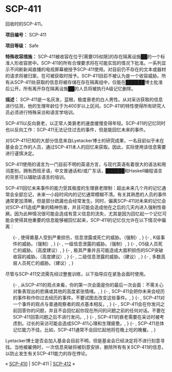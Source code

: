 # SCP-411
                        




回收时的SCP-411。



**项目编号：** SCP-411

**项目等级：** Safe

**特殊收容措施：** SCP-411被收容在位于[需要O5权限]的存在隔离设施██的一个标准人形收容房中。SCP-411的所有合理要求将在可能实现的情况下批准。一系列显示不间断新闻直播的电视屏幕被授予SCP-411使用。对目前仍不存在的文本或器材的请求将被归案，在可被获取时授予。SCP-411目前不被认为是一个收容威胁。所有从SCP-411处获取的信息将被存储在存在隔离组中，仅能在██████博士批准后公开。所有离开存在隔离设施██的人员将被执行A级记忆删除。

**描述：** SCP-411是一名灰发，蓝眼，极度衰老的白人男性。从对采访获取的信息进行估测，他的生理年龄位于为400岁以上区间。SCP-411的特性使得所有研究人员必须进行特殊采访和语言学培训。

SCP-411以反向衰老，以正常人类衰老的速度缓慢变得年轻。SCP-411的记忆同时也以反向工作：SCP-411无法记住过去的事件，但是能回忆未来的事件。

对SCP-411已知的大部分信息来自Lyetacker博士的研究成果，一名目前似乎未在基金会工作的人员，通过SCP-411本人的回忆来获取。因此，实际使用该信息需要进行谨慎决定。

SCP-411使用的语言为一门目前不明的英语方言，与现代英语有着很大的语法和用词差别。拥有西班牙语，中文普通话和/或广东话，██████和Haskell编程语言的背景可以辅助该语言的培训。

SCP-411回忆未来事件的能力受其极度的生理衰老限制：超出未来几个月的记忆通常会全部忘记，未来一小段时间内的记忆通常模糊不清。有关其熟悉的人员的事件通常更加清晰，但是部分疏漏也会经常发生。同时，偏离SCP-411对未来的记忆会对SCP-411造成严重的精神伤害，并且可能会造成他在之后的几天内进入强制性昏厥。因为此种情况很可能会造成有意义信息的流失，尤其是因为回忆起一个记忆可能会使得其他重要的信息能够被回忆起来，SCP-411的记忆仅允许在以下情况中偏离：

<ol>{- , &#20351;&#24471;&#22880;&#22522;&#20154;&#21463;&#21040;&#20005;&#37325;&#25439;&#20260;&#65292;&#20449;&#24687;&#27844;&#38706;&#25110;&#27515;&#20129;&#30340;&#23041;&#32961;&#12290;&#65288;&#24378;&#21046;&#65289;, }
{- , K&#32423;&#20107;&#20214;&#30340;&#23041;&#32961;&#12290;&#65288;&#24378;&#21046;&#65289;, }
{- , &#19968;&#32423;&#20449;&#24687;&#27844;&#38706;&#30340;&#23041;&#32961;&#12290;&#65288;&#24378;&#21046;&#65289;, }
{- , O5&#32423;&#20154;&#21592;&#27515;&#20129;&#30340;&#23041;&#32961;&#12290;&#65288;&#39640;&#24230;&#24314;&#35758;&#65289;, }
{- , &#26497;&#20854;&#20005;&#37325;&#24182;&#19988;&#21487;&#33021;&#36896;&#25104;&#22823;&#38754;&#31215;&#25439;&#20260;&#30340;SCP&#31361;&#30772;&#25910;&#23481;&#30340;&#23041;&#32961;&#12290;&#65288;&#39640;&#24230;&#24314;&#35758;&#65289;, }
{- , &#20108;&#32423;&#20449;&#24687;&#27844;&#38706;&#30340;&#23041;&#32961;&#12290;&#65288;&#24314;&#35758;&#65289;, }
{- , &#22810;&#25968;&#39640;&#23618;&#20154;&#21592;&#27515;&#20129;&#30340;&#23041;&#32961;&#12290;&#65288;&#24314;&#35758;&#65289;, }
</ol>
尽管与SCP-411交流需先经过整套训练，以下指导应在紧急会面时使用。

<ol>{- , &#20174;SCP-411&#30340;&#35266;&#28857;&#26469;&#30475;&#65292;&#20320;&#30340;&#31532;&#19968;&#27425;&#20250;&#38754;&#26159;&#20320;&#30340;&#26368;&#21518;&#19968;&#27425;&#20250;&#38754;&#65306;&#19981;&#38656;&#20851;&#24515;&#23545;&#35937;&#34920;&#29616;&#20986;&#30340;&#24754;&#30171;&#25110;&#20854;&#20182;&#30340;&#39640;&#24230;&#32039;&#24352;&#24773;&#32490;&#12290;, }
{- , SCP-411&#20250;&#25226;&#20320;&#26410;&#26469;&#20250;&#32463;&#21382;&#30340;&#20107;&#20214;&#31216;&#20316;&#20320;&#36807;&#21435;&#32463;&#21382;&#30340;&#20107;&#20214;&#12290;&#19981;&#35201;&#35797;&#22270;&#21435;&#25913;&#21464;&#36825;&#20123;&#20107;&#20214;&#12290;, }
{- , SCP-411&#23545;&#19968;&#20010;&#20107;&#20214;&#30340;&#35266;&#28857;&#19982;&#26222;&#36890;&#35266;&#23519;&#32773;&#30340;&#35266;&#28857;&#22522;&#26412;&#30456;&#21453;&#12290;, }
{- , SCP-411&#20250;&#22312;&#20320;&#21457;&#38382;&#20043;&#21069;&#22238;&#31572;&#20320;&#30340;&#38382;&#39064;&#65292;&#24182;&#19988;&#19981;&#20250;&#22238;&#24518;&#36215;&#20320;&#29616;&#22312;&#25152;&#38382;&#30340;&#38382;&#39064;&#20043;&#21069;&#30340;&#20219;&#20309;&#23545;&#35805;&#12290;&#19981;&#35201;&#22312;SCP-411&#22238;&#31572;&#38382;&#39064;&#20043;&#21518;&#19981;&#36827;&#34892;&#21457;&#38382;&#12290;, }
{- , SCP-411&#30340;&#34928;&#32769;&#38656;&#35201;&#22312;&#37319;&#35775;&#26102;&#34987;&#32771;&#34385;&#21040;&#12290;&#36807;&#38271;&#30340;&#37319;&#35775;&#21487;&#33021;&#20250;&#36896;&#25104;SCP-411&#24515;&#29702;&#21644;&#29983;&#29702;&#30130;&#24811;&#12290;, }
{- , SCP-411&#24635;&#20307;&#35760;&#24518;&#33021;&#21147;&#19981;&#20339;&#12290;&#27604;&#22914;&#65292;SCP-411&#36890;&#24120;&#19981;&#20250;&#22238;&#24518;&#36215;&#20182;&#23558;&#22312;&#26202;&#19978;&#21507;&#30340;&#26202;&#39184;&#12290;, }
</ol>
Lyetacker博士是否会加入基金会目前不明，但是基金会已经决定将不进行刻意寻找。当他被雇佣时，一次信息突破将被刻意安排，删除所有有关SCP-411的信息，以防止发生有关SCP-411能力的存在悖论。



« [SCP-410](/scp-410) | SCP-411 | [SCP-412](/scp-412) »





                    